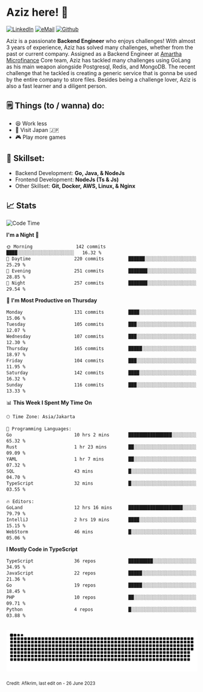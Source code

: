 # Aziz here! 👋

[![LinkedIn](https://img.shields.io/static/v1?message=afikrim&logo=linkedin&label=&color=0077B5&logoColor=white&labelColor=&style=for-the-badge)](https://www.linkedin.com/in/afikrim)
[![eMail](https://img.shields.io/static/v1?message=afikrim10@gmail.com&logo=gmail&label=&color=D14836&logoColor=white&labelColor=&style=for-the-badge)](mailto:afikrim10@gmail.com)
[![Github](https://komarev.com/ghpvc/?username=afikrim&label=Visitors&style=for-the-badge)](https://www.github.com/afikrim)

<!--Introduction-->
Aziz is a passionate **Backend Engineer** who enjoys challenges! With almost 3 years of experience, Aziz has solved many challenges, whether from the past or current company. Assigned as a Backend Engineer at [Amartha Microfinance](https://amartha.com) Core team, Aziz has tackled many challenges using GoLang as his main weapon alongside Postgresql, Redis, and MongoDB. The recent challenge that he tackled is creating a generic service that is gonna be used by the entire company to store files. Besides being a challenge lover, Aziz is also a fast learner and a diligent person.

<!--Things TODO-->
## 🗒️ Things (to / wanna) do:

- 😆 Work less
- 🚀 Visit Japan 🇯🇵
- 🎮 Play more games

<!--Skillset-->
## 🏅 Skillset:

- Backend Development: **Go, Java, & NodeJs**
- Frontend Development: **NodeJs (Ts & Js)**
- Other Skillset: **Git, Docker, AWS, Linux, & Nginx**

## 📈 Stats  

<!--START_SECTION:waka-->
![Code Time](http://img.shields.io/badge/Code%20Time-1%2C036%20hrs%2058%20mins-blue)

**I'm a Night 🦉** 

```text
🌞 Morning                142 commits         ████░░░░░░░░░░░░░░░░░░░░░   16.32 % 
🌆 Daytime                220 commits         ██████░░░░░░░░░░░░░░░░░░░   25.29 % 
🌃 Evening                251 commits         ███████░░░░░░░░░░░░░░░░░░   28.85 % 
🌙 Night                  257 commits         ███████░░░░░░░░░░░░░░░░░░   29.54 % 
```
📅 **I'm Most Productive on Thursday** 

```text
Monday                   131 commits         ████░░░░░░░░░░░░░░░░░░░░░   15.06 % 
Tuesday                  105 commits         ███░░░░░░░░░░░░░░░░░░░░░░   12.07 % 
Wednesday                107 commits         ███░░░░░░░░░░░░░░░░░░░░░░   12.30 % 
Thursday                 165 commits         █████░░░░░░░░░░░░░░░░░░░░   18.97 % 
Friday                   104 commits         ███░░░░░░░░░░░░░░░░░░░░░░   11.95 % 
Saturday                 142 commits         ████░░░░░░░░░░░░░░░░░░░░░   16.32 % 
Sunday                   116 commits         ███░░░░░░░░░░░░░░░░░░░░░░   13.33 % 
```


📊 **This Week I Spent My Time On** 

```text
🕑︎ Time Zone: Asia/Jakarta

💬 Programming Languages: 
Go                       10 hrs 2 mins       ████████████████░░░░░░░░░   65.32 % 
Rust                     1 hr 23 mins        ██░░░░░░░░░░░░░░░░░░░░░░░   09.09 % 
YAML                     1 hr 7 mins         ██░░░░░░░░░░░░░░░░░░░░░░░   07.32 % 
SQL                      43 mins             █░░░░░░░░░░░░░░░░░░░░░░░░   04.70 % 
TypeScript               32 mins             █░░░░░░░░░░░░░░░░░░░░░░░░   03.55 % 

🔥 Editors: 
GoLand                   12 hrs 16 mins      ████████████████████░░░░░   79.79 % 
IntelliJ                 2 hrs 19 mins       ████░░░░░░░░░░░░░░░░░░░░░   15.15 % 
WebStorm                 46 mins             █░░░░░░░░░░░░░░░░░░░░░░░░   05.06 % 
```

**I Mostly Code in TypeScript** 

```text
TypeScript               36 repos            █████████░░░░░░░░░░░░░░░░   34.95 % 
JavaScript               22 repos            █████░░░░░░░░░░░░░░░░░░░░   21.36 % 
Go                       19 repos            █████░░░░░░░░░░░░░░░░░░░░   18.45 % 
PHP                      10 repos            ██░░░░░░░░░░░░░░░░░░░░░░░   09.71 % 
Python                   4 repos             █░░░░░░░░░░░░░░░░░░░░░░░░   03.88 % 
```




<!--END_SECTION:waka-->


<br clear="both">

<div align="center">
  <img src="https://raw.githubusercontent.com/afikrim/afikrim/output/snake.svg" alt="Snake animation" />
</div>


<sub>Credit: Afikrim, last edit on - 26 June 2023</sub>
